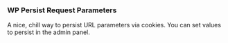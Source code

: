 ### WP Persist Request Parameters
A nice, chill way to persist URL parameters via cookies. You can set values to persist in the admin panel.